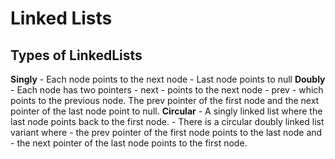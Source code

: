 # Linked Lists

## Types of LinkedLists

**Singly** - Each node points to the next node 
        - Last node points to null
**Doubly**
    - Each node has two pointers
        - next 
            - points to the next node 
        - prev 
            - which points to the previous node. 
    The prev pointer of the first node and 
    the next pointer of the last node point to null.
**Circular**
    - A singly linked list where the last node points back to the first node. 
    - There is a circular doubly linked list variant where 
        - the prev pointer of the first node points to the last node and 
        - the next pointer of the last node points to the first node.